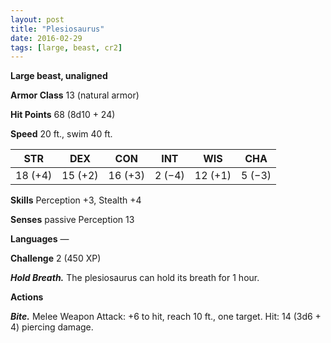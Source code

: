 ```yaml
---
layout: post
title: "Plesiosaurus"
date: 2016-02-29
tags: [large, beast, cr2]
---
```


**Large beast, unaligned**

**Armor Class** 13 (natural armor)

**Hit Points** 68 (8d10 + 24)

**Speed** 20 ft., swim 40 ft.

|   STR   |   DEX   |   CON   |   INT   |   WIS   |   CHA   |
|:-----:|:-----:|:-----:|:-----:|:-----:|:-----:|
| 18 (+4) | 15 (+2) | 16 (+3) | 2 (−4) | 12 (+1) | 5 (−3) |

**Skills** Perception +3, Stealth +4 

**Senses** passive Perception 13 

**Languages** — 

**Challenge** 2 (450 XP) 

***Hold Breath.*** The plesiosaurus can hold its breath for 1 hour. 

**Actions** 

***Bite.*** Melee Weapon Attack: +6 to hit, reach 10 ft., one target. Hit: 14 (3d6 + 4) piercing damage.
